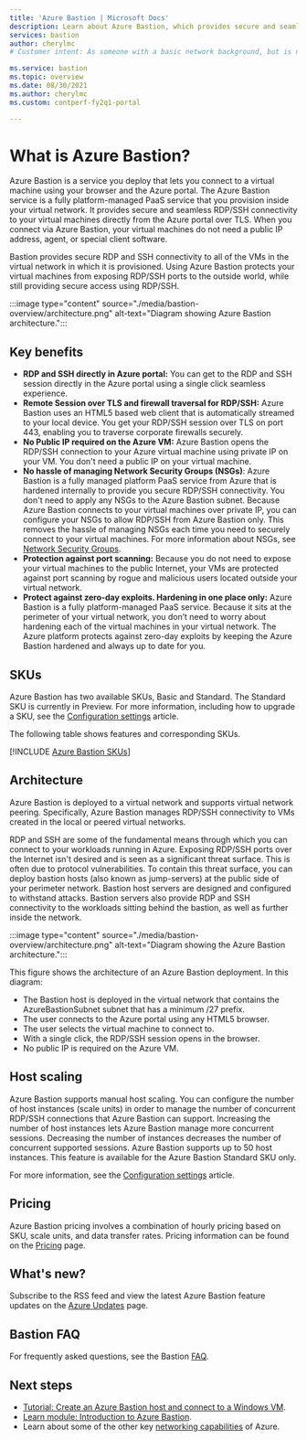 ```yaml
---
title: 'Azure Bastion | Microsoft Docs'
description: Learn about Azure Bastion, which provides secure and seamless RDP/SSH connectivity to your virtual machines without exposing RDP/SSH ports externally.
services: bastion
author: cherylmc
# Customer intent: As someone with a basic network background, but is new to Azure, I want to understand the capabilities of Azure Bastion so that I can securely connect to my Azure virtual machines.

ms.service: bastion
ms.topic: overview
ms.date: 08/30/2021
ms.author: cherylmc
ms.custom: contperf-fy2q1-portal

---
```

# What is Azure Bastion?

Azure Bastion is a service you deploy that lets you connect to a virtual machine using your browser and the Azure portal. The Azure Bastion service is a fully platform-managed PaaS service that you provision inside your virtual network. It provides secure and seamless RDP/SSH connectivity to your virtual machines directly from the Azure portal over TLS. When you connect via Azure Bastion, your virtual machines do not need a public IP address, agent, or special client software.

Bastion provides secure RDP and SSH connectivity to all of the VMs in the virtual network in which it is provisioned. Using Azure Bastion protects your virtual machines from exposing RDP/SSH ports to the outside world, while still providing secure access using RDP/SSH.

:::image type="content" source="./media/bastion-overview/architecture.png" alt-text="Diagram showing Azure Bastion architecture.":::

## <a name="key"></a>Key benefits

* **RDP and SSH directly in Azure portal:** You can get to the RDP and SSH session directly in the Azure portal using a single click seamless experience.
* **Remote Session over TLS and firewall traversal for RDP/SSH:** Azure Bastion uses an HTML5 based web client that is automatically streamed to your local device. You get your RDP/SSH session over TLS on port 443, enabling you to traverse corporate firewalls securely.
* **No Public IP required on the Azure VM:** Azure Bastion opens the RDP/SSH connection to your Azure virtual machine using private IP on your VM. You don't need a public IP on your virtual machine.
* **No hassle of managing Network Security Groups (NSGs)**: Azure Bastion is a fully managed platform PaaS service from Azure that is hardened internally to provide you secure RDP/SSH connectivity. You don't need to apply any NSGs to the Azure Bastion subnet. Because Azure Bastion connects to your virtual machines over private IP, you can configure your NSGs to allow RDP/SSH from Azure Bastion only. This removes the hassle of managing NSGs each time you need to securely connect to your virtual machines. For more information about NSGs, see [Network Security Groups](../virtual-network/network-security-groups-overview.md#security-rules).
* **Protection against port scanning:** Because you do not need to expose your virtual machines to the public Internet, your VMs are protected against port scanning by rogue and malicious users located outside your virtual network.
* **Protect against zero-day exploits. Hardening in one place only:** Azure Bastion is a fully platform-managed PaaS service. Because it sits at the perimeter of your virtual network, you don’t need to worry about hardening each of the virtual machines in your virtual network. The Azure platform protects against zero-day exploits by keeping the Azure Bastion hardened and always up to date for you.

## <a name="sku"></a>SKUs

Azure Bastion has two available SKUs, Basic and Standard. The Standard SKU is currently in Preview. For more information, including how to upgrade a SKU, see the [Configuration settings](configuration-settings.md#skus) article. 

The following table shows features and corresponding SKUs.

[!INCLUDE [Azure Bastion SKUs](../../includes/bastion-sku.md)]

## <a name="architecture"></a>Architecture

Azure Bastion is deployed to a virtual network and supports virtual network peering. Specifically, Azure Bastion manages RDP/SSH connectivity to VMs created in the local or peered virtual networks.

RDP and SSH are some of the fundamental means through which you can connect to your workloads running in Azure. Exposing RDP/SSH ports over the Internet isn't desired and is seen as a significant threat surface. This is often due to protocol vulnerabilities. To contain this threat surface, you can deploy bastion hosts (also known as jump-servers) at the public side of your perimeter network. Bastion host servers are designed and configured to withstand attacks. Bastion servers also provide RDP and SSH connectivity to the workloads sitting behind the bastion, as well as further inside the network.

:::image type="content" source="./media/bastion-overview/architecture.png" alt-text="Diagram showing the Azure Bastion architecture.":::

This figure shows the architecture of an Azure Bastion deployment. In this diagram:

* The Bastion host is deployed in the virtual network that contains the AzureBastionSubnet subnet that has a minimum /27 prefix.
* The user connects to the Azure portal using any HTML5 browser.
* The user selects the virtual machine to connect to.
* With a single click, the RDP/SSH session opens in the browser.
* No public IP is required on the Azure VM.

## <a name="host-scaling"></a>Host scaling

Azure Bastion supports manual host scaling. You can configure the number of host instances (scale units) in order to manage the number of concurrent RDP/SSH connections that Azure Bastion can support. Increasing the number of host instances lets Azure Bastion manage more concurrent sessions. Decreasing the number of instances decreases the number of concurrent supported sessions. Azure Bastion supports up to 50 host instances. This feature is available for the Azure Bastion Standard SKU only.

For more information, see the [Configuration settings](configuration-settings.md#instance) article.

## <a name="pricing"></a>Pricing

Azure Bastion pricing involves a combination of hourly pricing based on SKU, scale units, and data transfer rates. Pricing information can be found on the [Pricing](https://azure.microsoft.com/pricing/details/azure-bastion) page.

## <a name="new"></a>What's new?

Subscribe to the RSS feed and view the latest Azure Bastion feature updates on the [Azure Updates](https://azure.microsoft.com/updates/?category=networking&query=Azure%20Bastion) page.

## Bastion FAQ

For frequently asked questions, see the Bastion [FAQ](bastion-faq.md).

## Next steps

* [Tutorial: Create an Azure Bastion host and connect to a Windows VM](tutorial-create-host-portal.md).
* [Learn module: Introduction to Azure Bastion](/learn/modules/intro-to-azure-bastion/).
* Learn about some of the other key [networking capabilities](../networking/fundamentals/networking-overview.md) of Azure.
